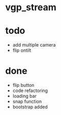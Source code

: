 # vgp_stream

# todo
- add multiple camera
- flip ontilt
# done
- flip button
- code refactoring
- loading bar
- snap function
- bootstrap added
